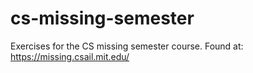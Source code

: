 # cs-missing-semester
Exercises for the CS missing semester course. Found at: https://missing.csail.mit.edu/
